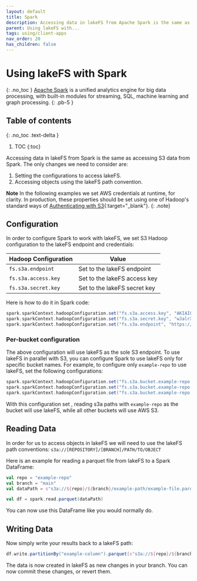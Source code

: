 ```yaml
---
layout: default
title: Spark
description: Accessing data in lakeFS from Apache Spark is the same as accessing S3 data from Apache Spark
parent: Using lakeFS with...
tags: using/client-apps
nav_order: 20
has_children: false
---
```


# Using lakeFS with Spark
{: .no_toc }
[Apache Spark](https://spark.apache.org/) is a unified analytics engine for big data processing, with built-in modules for streaming, SQL, machine learning and graph processing.
{: .pb-5 }

## Table of contents
{: .no_toc .text-delta }

1. TOC
{:toc}

Accessing data in lakeFS from Spark is the same as accessing S3 data from Spark.
The only changes we need to consider are:
1. Setting the configurations to access lakeFS.
1. Accessing objects using the lakeFS path convention.

**Note**
In the following examples we set AWS credentials at runtime, for clarity. In production, these properties should be set using one of Hadoop's standard ways of [Authenticating with S3](https://hadoop.apache.org/docs/current/hadoop-aws/tools/hadoop-aws/index.html#Authenticating_with_S3){:target="_blank"}.
{: .note}

## Configuration
In order to configure Spark to work with lakeFS, we set S3 Hadoop configuration to the lakeFS endpoint and credentials:

| Hadoop Configuration | Value                        |
|----------------------|------------------------------|
| `fs.s3a.endpoint`    | Set to the lakeFS endpoint   |
| `fs.s3a.access.key`  | Set to the lakeFS access key |
| `fs.s3a.secret.key`  | Set to the lakeFS secret key |

Here is how to do it in Spark code: 
```scala
spark.sparkContext.hadoopConfiguration.set("fs.s3a.access.key", "AKIAIOSFODNN7EXAMPLE")
spark.sparkContext.hadoopConfiguration.set("fs.s3a.secret.key", "wJalrXUtnFEMI/K7MDENG/bPxRfiCYEXAMPLEKEY")
spark.sparkContext.hadoopConfiguration.set("fs.s3a.endpoint", "https://s3.lakefs.example.com")
```
### Per-bucket configuration

The above configuration will use lakeFS as the sole S3 endpoint. To use lakeFS in parallel with S3, you can configure Spark to use lakeFS only for specific bucket names.
For example, to configure only `example-repo` to use lakeFS, set the following configurations:

```scala
spark.sparkContext.hadoopConfiguration.set("fs.s3a.bucket.example-repo.access.key", "AKIAIOSFODNN7EXAMPLE")
spark.sparkContext.hadoopConfiguration.set("fs.s3a.bucket.example-repo.secret.key", "wJalrXUtnFEMI/K7MDENG/bPxRfiCYEXAMPLEKEY")
spark.sparkContext.hadoopConfiguration.set("fs.s3a.bucket.example-repo.endpoint", "https://s3.lakefs.example.com")
```

With this configuration set , reading s3a paths with `example-repo` as the bucket will use lakeFS, while all other buckets will use AWS S3.

## Reading Data
In order for us to access objects in lakeFS we will need to use the lakeFS path conventions:
    ```s3a://[REPOSITORY]/[BRANCH]/PATH/TO/OBJECT```

Here is an example for reading a parquet file from lakeFS to a Spark DataFrame:

```scala
val repo = "example-repo"
val branch = "main"
val dataPath = s"s3a://${repo}/${branch}/example-path/example-file.parquet"

val df = spark.read.parquet(dataPath)
```

You can now use this DataFrame like you would normally do.

## Writing Data

Now simply write your results back to a lakeFS path:
```scala
df.write.partitionBy("example-column").parquet(s"s3a://${repo}/${branch}/output-path/")
```

The data is now created in lakeFS as new changes in your branch. You can now commit these changes, or revert them.
